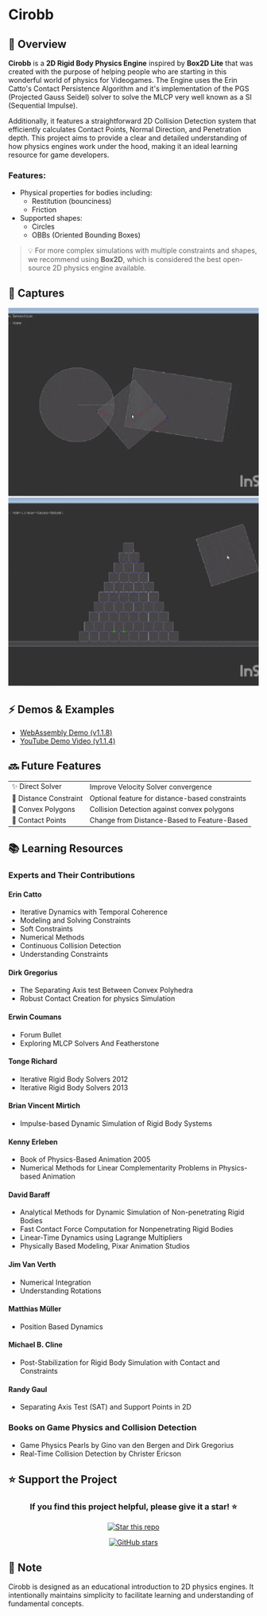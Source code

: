 # Cirobb

## 🚀 Overview

**Cirobb** is a **2D Rigid Body Physics Engine** inspired by **Box2D Lite** that was created with the purpose of helping people who are starting in this wonderful world of physics for Videogames. The Engine uses the Erin Catto's Contact Persistence Algorithm and it's implementation of the PGS (Projected Gauss Seidel) solver to solve the MLCP very well known as a SI (Sequential Impulse).

Additionally, it features a straightforward 2D Collision Detection system that efficiently calculates Contact Points, Normal Direction, and Penetration depth. This project aims to provide a clear and detailed understanding of how physics engines work under the hood, making it an ideal learning resource for game developers.

### Features:

- Physical properties for bodies including:
  - Restitution (bounciness)
  - Friction
- Supported shapes:
  - Circles
  - OBBs (Oriented Bounding Boxes)

> 💡 For more complex simulations with multiple constraints and shapes, we recommend using **Box2D**, which is considered the best open-source 2D physics engine available.

## 📸 Captures

![Physics simulation with circles and rectangles](/images/img1.gif?raw=true)
![Advanced physics interactions](/images/img3.gif?raw=true)

## ⚡ Demos & Examples

- [WebAssembly Demo (v1.1.8)](https://jonpena.github.io/Cirobb-wasm)
- [YouTube Demo Video (v1.1.4)](https://youtu.be/j2p6qmOVA7M)

## 🔜 Future Features

<table>
  <tr>
    <td>✨ Direct Solver</td>
    <td>Improve Velocity Solver convergence</td>
  </tr>
  <tr>
    <td>🔗 Distance Constraint</td>
    <td>Optional feature for distance-based constraints</td>
  </tr>
  <tr>
    <td>🔷 Convex Polygons</td>
    <td>Collision Detection against convex polygons</td>
  </tr>
  <tr>
    <td>🔄 Contact Points</td>
    <td>Change from Distance-Based to Feature-Based</td>
  </tr>
</table>

## 📚 Learning Resources

### Experts and Their Contributions

#### Erin Catto

- Iterative Dynamics with Temporal Coherence
- Modeling and Solving Constraints
- Soft Constraints
- Numerical Methods
- Continuous Collision Detection
- Understanding Constraints

#### Dirk Gregorius

- The Separating Axis test Between Convex Polyhedra
- Robust Contact Creation for physics Simulation

#### Erwin Coumans

- Forum Bullet
- Exploring MLCP Solvers And Featherstone

#### Tonge Richard

- Iterative Rigid Body Solvers 2012
- Iterative Rigid Body Solvers 2013

#### Brian Vincent Mirtich

- Impulse-based Dynamic Simulation of Rigid Body Systems

#### Kenny Erleben

- Book of Physics-Based Animation 2005
- Numerical Methods for Linear Complementarity Problems in Physics-based Animation

#### David Baraff

- Analytical Methods for Dynamic Simulation of Non-penetrating Rigid Bodies
- Fast Contact Force Computation for Nonpenetrating Rigid Bodies
- Linear-Time Dynamics using Lagrange Multipliers
- Physically Based Modeling, Pixar Animation Studios

#### Jim Van Verth

- Numerical Integration
- Understanding Rotations

#### Matthias Müller

- Position Based Dynamics

#### Michael B. Cline

- Post-Stabilization for Rigid Body Simulation with Contact and Constraints

#### Randy Gaul

- Separating Axis Test (SAT) and Support Points in 2D

### Books on Game Physics and Collision Detection

- Game Physics Pearls by Gino van den Bergen and Dirk Gregorius
- Real-Time Collision Detection by Christer Ericson

## ⭐ Support the Project

<div align="center">

### If you find this project helpful, please give it a star! ⭐

<p align="center">
  <a href="https://github.com/jonpena/Cirobb">
    <img src="https://raw.githubusercontent.com/Tarikul-Islam-Anik/Microsoft-Teams-Animated-Emojis/master/Emojis/Travel%20and%20places/Glowing%20Star.png" alt="Star this repo" width="100">
  </a>
</p>

[![GitHub stars](https://img.shields.io/github/stars/jonpena/Cirobb.svg?style=social&label=Star&maxAge=2592000)](https://github.com/jonpena/Cirobb/stargazers/)

</div>

## 📝 Note

Cirobb is designed as an educational introduction to 2D physics engines. It intentionally maintains simplicity to facilitate learning and understanding of fundamental concepts.
